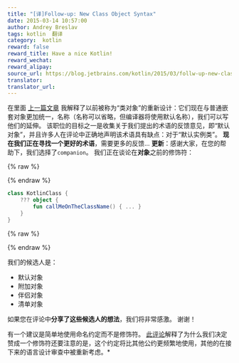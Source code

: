 ```yaml
---
title: "[译]Follow-up: New Class Object Syntax"
date: 2015-03-14 10:57:00
author: Andrey Breslav
tags: kotlin  翻译
category:  kotlin
reward: false
reward_title: Have a nice Kotlin!
reward_wechat:
reward_alipay:
source_url: https://blog.jetbrains.com/kotlin/2015/03/follw-up-new-class-object-syntax/
translator:
translator_url:
---
```


在里面 [上一篇文章](http://blog.jetbrains.com/kotlin/2015/03/upcoming-change-class-objects-rethought/) 我解释了以前被称为“类对象”的重新设计：它们现在与普通嵌套对象更加统一，名称（名称可以省略，但编译器将使用默认名称），我们可以写他们的延伸。
该职位的目标之一是收集关于我们提出的术语的反馈意见，即“默认对象”，并且许多人在评论中正确地声明该术语具有缺点：对于“默认实例类”。 **现在我们正在寻找一个更好的术语**，需要更多的反馈...
**更新**：感谢大家，在您的帮助下，我们选择了`companion`。<span id =“more-1843”> </span>
我们正在谈论在**对象**之前的修饰符：

{% raw %}
<p></p>
{% endraw %}

```kotlin
class KotlinClass {
    ??? object {
        fun callMeOnTheClassName() { ... }
    }
}
```

{% raw %}
<p></p>
{% endraw %}

我们的候选人是：

* 默认对象
* 附加对象
* 伴侣对象
* 清单对象

如果您在评论中**分享了这些候选人的想法**，我们将非常感激。
谢谢！
</p>有一个建议是简单地使用命名约定而不是修饰符。 <a href="http://blog.jetbrains.com/kotlin/2015/03/upcoming-change-class-objects-rethought/#comment-32447">此评论</a>解释了为什么我们决定赞成一个修饰符还要注意的是，这个约定将比其他公约更频繁地使用，其他的在接下来的语言设计审查中被重新考虑。*
